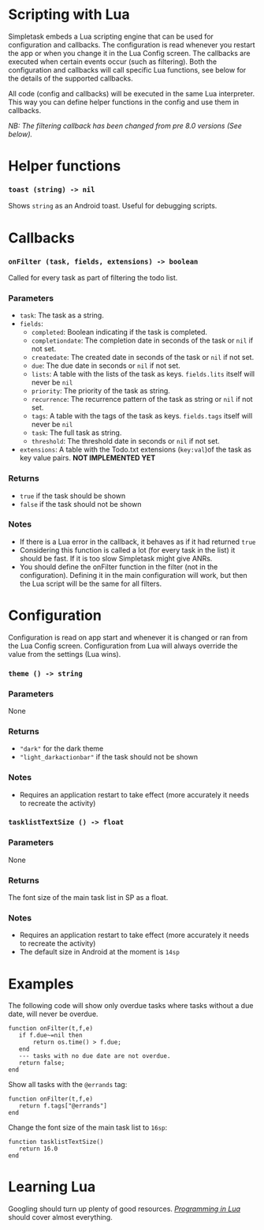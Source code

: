 Scripting with Lua
==================

Simpletask embeds a Lua scripting engine that can be used for configuration and callbacks.
The configuration is read whenever you restart the app or when you change it in the Lua Config screen.
The callbacks are executed when certain events occur (such as filtering).
Both the configuration and callbacks will call specific Lua functions, see below for the details of the supported callbacks.

All code (config and callbacks) will be executed in the same Lua interpreter.
This way you can define helper functions in the config and use them in callbacks.

*NB: The filtering callback has been changed from pre 8.0 versions (See below).*


Helper functions
================

### `toast (string) -> nil`

Shows `string` as an Android toast. Useful for debugging scripts.

Callbacks
=========


### `onFilter (task, fields, extensions) -> boolean`

Called for every task as part of filtering the todo list.

### Parameters

* `task`: The task as a string.
* `fields`:
   * `completed`: Boolean indicating if the task is completed.
   * `completiondate`: The completion date in seconds of the task or `nil` if not set.
   * `createdate`: The created date  in seconds of the task or `nil` if not set.
   * `due`: The due date in seconds or `nil` if not set.
   * `lists`: A table with the lists of the task as keys. `fields.lits` itself will never be `nil`
   * `priority`: The priority of the task as string.
   * `recurrence`: The recurrence pattern of the task as string or `nil` if not set.
   * `tags`: A table with the tags of the task as keys. `fields.tags` itself will never be `nil`
   * `task`: The full task as string.
   * `threshold`: The threshold date in seconds or `nil` if not set.
* `extensions`: A table with the Todo.txt extensions (`key:val`)of the task as key value pairs. **NOT IMPLEMENTED YET**

### Returns

* `true` if the task should be shown
* `false` if the task should not be shown

### Notes

* If there is a Lua error in the callback, it behaves as if it had returned `true`
* Considering this function is called a lot (for every task in the list) it should be fast. If it is too slow Simpletask might give ANRs.
* You should define the onFilter function in the filter (not in the configuration).
Defining it in the main configuration will work, but then the Lua script will be the same for all
filters.


Configuration
=============

Configuration is read on app start and whenever it is changed or ran from the Lua Config screen.
Configuration from Lua will always override the value from the settings (Lua wins).

### `theme () -> string`

### Parameters

None

### Returns

* `"dark"` for the dark theme
* `"light_darkactionbar"` if the task should not be shown

### Notes

* Requires an application restart to take effect (more accurately it needs to recreate the activity)

### `tasklistTextSize () -> float`

### Parameters

None

### Returns

The font size of the main task list in SP as a float.

### Notes

* Requires an application restart to take effect (more accurately it needs to recreate the activity)
* The default size in Android at the moment is `14sp`

Examples
========

The following code will show only overdue tasks where tasks without a due date, will never be overdue.

    function onFilter(t,f,e)
       if f.due~=nil then
           return os.time() > f.due;
       end
       --- tasks with no due date are not overdue.
       return false;
    end

Show all tasks with the `@errands` tag:

    function onFilter(t,f,e)
       return f.tags["@errands"]
    end

Change the font size of the main task list to `16sp`:

    function tasklistTextSize()
       return 16.0
    end


Learning Lua
============

Googling should turn up plenty of good resources. [*Programming in Lua*](https://www.lua.org/pil/contents.html) should cover almost everything.





